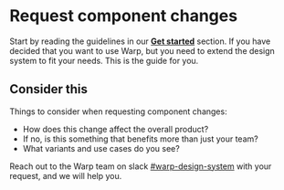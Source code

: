 # Request component changes

Start by reading the guidelines in our **[Get started](/get-started/)** section.
If you have decided that you want to use Warp, but you need to extend the design system to fit your needs.
This is the guide for you.

## Consider this

Things to consider when requesting component changes:

- How does this change affect the overall product?
- If no, is this something that benefits more than just your team?
- What variants and use cases do you see?

Reach out to the Warp team on slack [#warp-design-system](https://sch-chat.slack.com/archives/C04NF2K46LB) with your request, and we will help you.